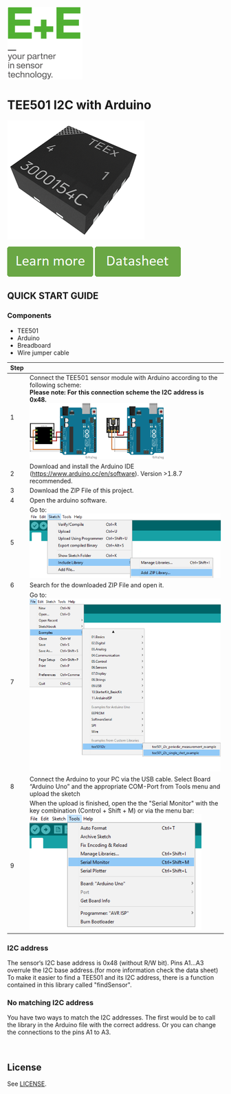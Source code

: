 [![E+E_Logo](./images/epluse-logo.png)](https://www.epluse.com/en/)

# TEE501 I2C with Arduino


![TEE501](./images/TEE501.png) 


[![button1](./images/learn-more.png)](https://epluse.com/products/temperature-measurement/temperature-sensing-element/tee501/)   [![button2](./images/data-sheet.png)](https://www.epluse.com/fileadmin/data/product/tee501/datasheet_TEE501.pdf) 



## QUICK START GUIDE  

### Components 
- TEE501
- Arduino
- Breadboard 
- Wire jumper cable <br>

| Step |                                                                                                                                                             |
|------|-------------------------------------------------------------------------------------------------------------------------------------------------------------|
| 1    | Connect the TEE501 sensor module with Arduino according to the following scheme:<br>__Please note: For this connection scheme the I2C address is 0x48.__ <br>  [<img src="images/TEE501_arduino.png" width="35%"/>](images/TEE501_arduino.png)[<img src="images/TEE501_breakoutboard_arduino.png" width="35%"/>](images/TEE501_breakoutboard_arduino.png)|
| 2    | Download and install the Arduino IDE (https://www.arduino.cc/en/software). Version >1.8.7 recommended.                                                            |
| 3    | Download the ZIP File of this project.|
| 4    | Open the arduino software.|
| 5    | Go to: <br>[<img src="images/add_library.png" width="550"/>](images/add_library.png) |
| 6    | Search for the downloaded ZIP File and open it.|
| 7    | Go to:<br>[<img src="images/open_file.png" width="500"/>](images/open_file.png)|
| 8    | Connect the Arduino to your PC via the USB cable. Select Board “Arduino Uno” and the appropriate COM-Port from Tools menu and upload the sketch |
| 9    | When the upload is finished, open the the "Serial Monitor" with the key combination (Control + Shift + M) or via the menu bar: <br> [<img src="images/serial_Monitor.png" width="400"/>](images/serial_Monitor.png) |

### I2C address
The sensor‘s I2C base address is 0x48 (without R/W bit). Pins A1...A3 overrule the I2C base address.(for more information check the data sheet) <br>
To make it easier to find a TEE501 and its I2C address, there is a function contained in this library called "findSensor". <br>
### No matching I2C address
You have two ways to match the I2C addresses. The first would be to call the library in the Arduino file with the correct address. Or you can change the connections to the pins A1 to A3.
<br> 





<br>

## License 
See [LICENSE](LICENSE).